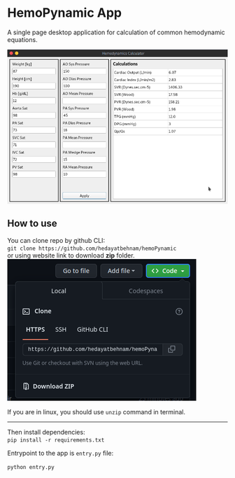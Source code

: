 # HemoPynamic App
A single page desktop application for calculation of common hemodynamic equations.

![App main window](images/hemoPynamic.png "HemoPy GUI")  

## How to use
You can clone repo by github CLI:    
`git clone https://github.com/hedayatbehnam/hemoPynamic`    
or using website link to download **zip** folder.    
![zip download image](images/zip_download.png "zip download")  
  

If you are in linux, you should use `unzip` command in terminal.  
___
  
Then install dependencies:    
`pip install -r requirements.txt`    


Entrypoint to the app is `entry.py` file:    

`python entry.py`    
